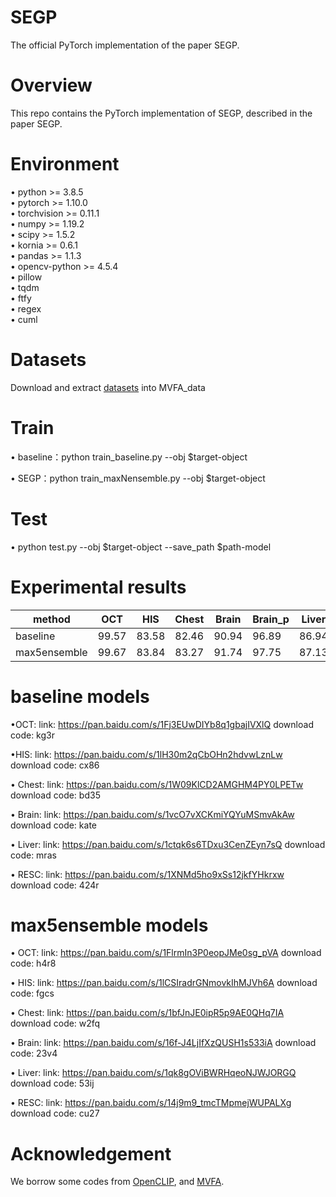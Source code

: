 
# SEGP
The official PyTorch implementation of the paper SEGP.

# Overview
This repo contains the PyTorch implementation of SEGP, described in the paper SEGP.  

# Environment
&bull; python >= 3.8.5<br>
&bull; pytorch >= 1.10.0<br>
&bull; torchvision >= 0.11.1<br>
&bull; numpy >= 1.19.2<br>
&bull; scipy >= 1.5.2<br>
&bull; kornia >= 0.6.1<br>
&bull; pandas >= 1.1.3<br>
&bull; opencv-python >= 4.5.4<br>
&bull; pillow<br>
&bull; tqdm<br>
&bull; ftfy<br>
&bull; regex<br>
&bull; cuml<br>


# Datasets
Download and extract [datasets](https://github.com/MediaBrain-SJTU/MVFA-AD?tab=readme-ov-file) into MVFA_data


# Train
&bull; baseline：python train_baseline.py --obj $target-object

&bull; SEGP：python train_maxNensemble.py --obj $target-object

# Test
&bull; python test.py --obj $target-object --save_path $path-model

# Experimental results
| method | OCT| HIS| Chest| Brain| Brain_p| Liver| Liver_p| RESC| RESC_p 
| ---- | ---- | ---- | ---- | ---- | ---- | ---- | ---- | ---- | ---- 
| baseline | 99.57| 83.58| 82.46| 90.94| 96.89| 86.94| 99.57| 95.86| 99.16 
| max5ensemble | 99.67| 83.84| 83.27| 91.74| 97.75| 87.13| 99.71| 96.29| 99.03 

# baseline models
&bull;OCT: link: https://pan.baidu.com/s/1Fj3EUwDIYb8q1gbajIVXlQ download code: kg3r

&bull;HIS: link: https://pan.baidu.com/s/1lH30m2qCbOHn2hdvwLznLw download code: cx86

&bull; Chest: link: https://pan.baidu.com/s/1W09KlCD2AMGHM4PY0LPETw download code: bd35

&bull; Brain: link: https://pan.baidu.com/s/1vcO7vXCKmiYQYuMSmvAkAw download code: kate

&bull; Liver: link: https://pan.baidu.com/s/1ctqk6s6TDxu3CenZEyn7sQ download code: mras

&bull; RESC: link: https://pan.baidu.com/s/1XNMd5ho9xSs12jkfYHkrxw download code: 424r

# max5ensemble models
&bull; OCT: link: https://pan.baidu.com/s/1FlrmIn3P0eopJMe0sg_pVA download code: h4r8

&bull; HIS: link: https://pan.baidu.com/s/1lCSIradrGNmovkIhMJVh6A download code: fgcs

&bull; Chest: link: https://pan.baidu.com/s/1bfJnJE0ipR5p9AE0QHq7IA download code: w2fq

&bull; Brain: link: https://pan.baidu.com/s/16f-J4LjIfXzQUSH1s533iA download code: 23v4

&bull; Liver: link: https://pan.baidu.com/s/1qk8gOViBWRHqeoNJWJORGQ download code: 53ij

&bull; RESC: link: https://pan.baidu.com/s/14j9m9_tmcTMpmejWUPALXg download code: cu27

# Acknowledgement
We borrow some codes from [OpenCLIP](https://github.com/mlfoundations/open_clip), and [MVFA](https://github.com/MediaBrain-SJTU/MVFA-AD?tab=readme-ov-file).

